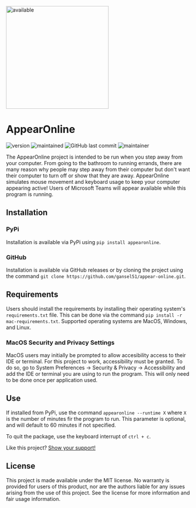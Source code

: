 <img width="281" alt="available" src="https://user-images.githubusercontent.com/59709552/121570145-96d76f80-c9ef-11eb-8e09-76e0983f7af8.png">

# AppearOnline
![version](https://img.shields.io/pypi/v/AppearOnline)
![maintained](https://img.shields.io/maintenance/yes/2021)
![GitHub last commit](https://img.shields.io/github/last-commit/gansel51/appear-online)
![maintainer](https://img.shields.io/badge/Maintainer-gansel51-informational)

The AppearOnline project is intended to be run when you step away from your computer. From going to the bathroom to running errands, there are many reason why people may step away from their computer but don't want their computer to turn off or show that they are away. AppearOnline simulates mouse movement and keyboard usage to keep your computer appearing active! Users of Microsoft Teams will appear available while this program is running.

## Installation

### PyPi

Installation is available via PyPi using `pip install appearonline`.

### GitHub

Installation is available via GitHub releases or by cloning the project using the command `git clone https://github.com/gansel51/appear-online.git`.

## Requirements

Users should install the requirements by installing their operating system's `requirements.txt` file. This can be done via the command `pip install -r mac-requirements.txt`. Supported operating systems are MacOS, Windows, and Linux.
### MacOS Security and Privacy Settings

MacOS users may initially be prompted to allow accesibility access to their IDE or terminal. For this project to work, accessibility must be granted. To do so, go to System Preferences -> Security & Privacy -> Accessibility and add the IDE or terminal you are using to run the program. This will only need to be done once per application used.

## Use

If installed from PyPi, use the command `appearonline --runtime X` where `X` is the number of minutes fir the program to run. This parameter is optional, and will default to 60 minutes if not specified.

To quit the package, use the keyboard interrupt of `ctrl + c`.

Like this project? [Show your support!](https://www.buymeacoffee.com/gansel51)
## License

This project is made available under the MIT license. No warranty is provided for users of this product, nor are the authors liable for any issues arising from the use of this project. See the license for more information and fair usage information.
